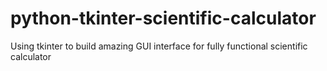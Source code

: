 # python-tkinter-scientific-calculator
Using tkinter to build amazing GUI interface for fully functional scientific calculator
